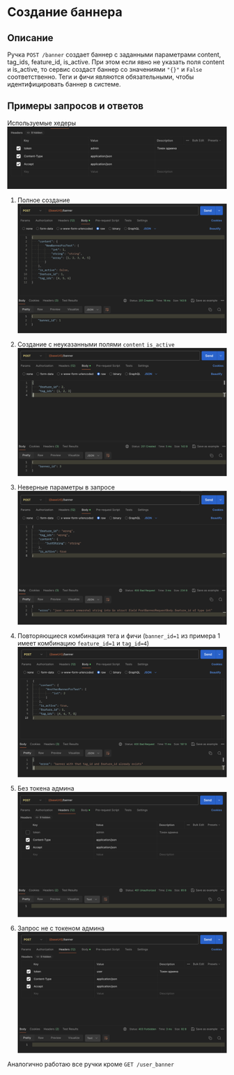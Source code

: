 # Создание баннера
## Описание

Ручка `POST /banner` создает баннер с заданными параметрами content, tag_ids, feature_id, is_active. 
При этом если явно не указать поля content и is_active, то сервис создаст баннер со значениями `"{}"` и `False` соответственно.
Теги и фичи являются обязательными, чтобы идентифицировать баннер в системе.

## Примеры запросов и ответов

Используемые хедеры
![WithHeaders.png](WithHeaders.png)

1) Полное создание
![CreatedFull.png](CreatedFull.png)

2) Создание с неуказанными полями `content` `is_active`
![CreatedWithoutFields.png](CreatedWithoutFields.png)

3) Неверные параметры в запросе 
![InvalidParamsProcessing.png](InvalidParamsProcessing.png)

4) Повторяющиеся комбинация тега и фичи (`banner_id=1` из примера 1 имеет комбинацию `feature_id=1` и `tag_id=4`)
![RepeatedTagFeatureID.png](RepeatedTagFeatureID.png)

5) Без токена админа
![WithoutHeaders.png](WithoutHeaders.png)

6) Запрос не с токеном админа
![WithUserHeader.png](WithUserHeader.png)

Аналогично работаю все ручки кроме `GET /user_banner`